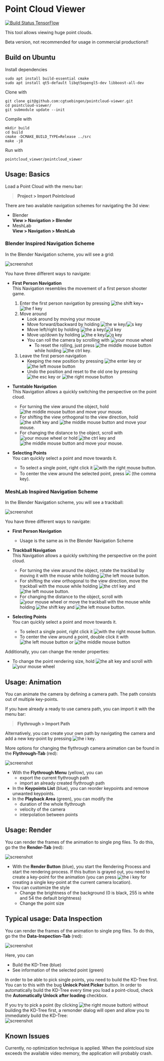 # Point Cloud Viewer

[![Build Status TensorFlow](https://ci.patwie.com/api/badges/cgtuebingen/pointcloud-viewer/status.svg)](http://ci.patwie.com/cgtuebingen/pointcloud-viewer)

This tool allows viewing huge point clouds.

Beta version, not recommended for usage in commercial productions!!

## Build on Ubuntu

Install dependencies

    sudo apt install build-essential cmake
    sudo apt install qt5-default libqt5opengl5-dev libboost-all-dev

Clone with

    git clone git@github.com:cgtuebingen/pointcloud-viewer.git
    cd pointcloud-viewer/
    git submodule update --init

Compile with

    mkdir build
    cd build
    cmake -DCMAKE_BUILD_TYPE=Release ../src
    make -j8

Run with

    pointcloud_viewer/pointcloud_viewer

## Usage: Basics

Load a Point Cloud with the menu bar:

> **Project > Import Pointcloud**

There are two available navigation schemes for navigating the 3d view:

- Blender  
    **View > Navigation > Blender**
- MeshLab  
    **View > Navigation > MeshLab**

### Blender Inspired Navigation Scheme

In the Blender Navigation scheme, you will see a grid:

![screenshot](doc/images/navigation_blender_grid.png)

You have three different ways to navigate:

- **First Person Navigation**  
    This Navigation resembles the movement of a first person shooter game.

    1. Enter the first person navigation by pressing ![the shift key](doc/images/key_shift.svg)+![the f key](doc/images/key_f.svg)
    2. Move around
        - Look around by moving your mouse
        - Move forward/backward by holding ![the w key](doc/images/key_w.svg)/![s key](doc/images/key_s.svg)
        - Move left/right by holding ![the a key](doc/images/key_a.svg)/![d key](doc/images/key_d.svg)
        - Move up/down by holding ![the e key](doc/images/key_e.svg)/![q key](doc/images/key_q.svg)
        - You can roll the camera by scrolling with ![your mouse wheel](doc/images/button_middle.svg)
            - To reset the rolling, just press ![the middle mouse button](doc/images/button_middle.svg) while holding ![the ctrl key](doc/images/key_ctrl.svg).
    3. Leave the first person navigation
        - Keeping the new position by pressing ![the enter key](doc/images/key_enter.svg) or ![the left mouse button](doc/images/button_left.svg)
        - Undo the position and reset to the old one by pressing ![the esc key](doc/images/key_esc.svg) or ![the right mouse button](doc/images/button_right.svg)
- **Turntable Navigation**  
    This Navigation allows a quickly switching the perspective on the point cloud.

    - For turning the view around the object, hold ![the middle mouse button](doc/images/button_middle.svg) and move your mouse.
    - For shifting the view orthogonal to the view direction, hold ![the shift key](doc/images/key_shift.svg) and ![the middle mouse button](doc/images/button_middle.svg) and move your mouse.
    - For changing the distance to the object, scroll with ![your mouse wheel](doc/images/button_middle.svg) or hold ![the ctrl key](doc/images/key_ctrl.svg) and ![the middle mouse button](doc/images/button_middle.svg) and move your mouse.
- **Selecting Points**  
    You can quickly select a point and move towards it.

    - To select a single point, right click it ![with the right mouse button](doc/images/button_right.svg).
    - To center the view around the selected point, press ![](doc/images/key_comma.svg) (the comma key).

### MeshLab Inspired Navigation Scheme

In the Blender Navigation scheme, you will see a trackball:

![screenshot](doc/images/navigation_meshlab_trackball.png)

You have three different ways to navigate:

- **First Person Navigation**  
    - Usage is the same as in the Blender Navigation Scheme
- **Trackball Navigation**  
    This Navigation allows a quickly switching the perspective on the point cloud.

    - For turning the view around the object, rotate the trackball by moving it with the mouse while holding ![the left mouse button](doc/images/button_left.svg).
    - For shifting the view orthogonal to the view direction, move the trackball with the mouse while holding ![the ctrl key](doc/images/key_ctrl.svg) and ![the left mouse button](doc/images/button_left.svg).
    - For changing the distance to the object, scroll with ![your mouse wheel](doc/images/button_middle.svg) or move the trackball with the mouse while holding ![the shift key](doc/images/key_shift.svg) and ![the left mouse button](doc/images/button_left.svg).
- **Selecting Points**  
    You can quickly select a point and move towards it.

    - To select a single point, right click it ![with the right mouse button](doc/images/button_right.svg).
    - To center the view around a point, double click it with ![the left mouse button](doc/images/button_left.svg) or ![the middle mouse button](doc/images/button_middle.svg)

Additionally, you can change the render properties:

- To change the point rendering size, hold ![the alt key](doc/images/key_alt.svg) and scroll with ![your mouse wheel](doc/images/button_middle.svg)


## Usage: Animation

You can animate the camera by defining a camera path.
The path consists out of multiple key-points.

If you have already a ready to use camera path, you can import it with the menu bar:  

> **Flythrough > Import Path**

Alternatively, you can create your own path by navigating the camera and add a new key-point by pressing ![the i key](doc/images/key_i.svg).

More options for changing the flythrough camera animation can be found in the **Flythrough-Tab** (red):

![screenshot](doc/images/tab_flythrough_overview.png)

- With the **Flythrough Menu** (yellow), you can
    - export the current flythrough path
    - import an already created flythrough path
- In the **Keypoints List** (blue), you can reorder keypoints and remove unwanted keypoints.
- In the **Playback Area** (green), you can modify the
    - duration of the whole flythrough
    - velocity of the camera
    - interpolation between points

## Usage: Render

You can render the frames of the animation to single png files. To do this, go the the **Render-Tab** (red):

![screenshot](doc/images/tab_render.png)

- With the **Render Button** (blue), you start the Rendering Process and start the rendering process. If this button is grayed out, you need to create a key-point for the animation (you can press ![the i key](doc/images/key_i.svg) for creating a single key-point at the current camera location).
- You can customize the style
  - Change the brightness of the background (0 is black, 255 is white and 54 the default brightness)
  - Change the point size



## Typical usage: Data Inspection

You can render the frames of the animation to single png files. To do this, go the the **Data-Inspection-Tab** (red):

![screenshot](doc/images/tab_data_inspection.png)

Here, you can

- Build the KD-Tree (blue)
- See information of the selected point (green)

In order to be able to pick single points, you need to build the KD-Tree first. You can to this with the bug **Unlock Point Picker** button. In order to automatically build the KD-Tree every time you load a point-cloud, check the **Automatically Unlock after loading** checkbox.

If you try to pick a point (by clicking ![the right mouse button](doc/images/button_right.svg)) without building the KD-Tree first, a remonder dialog will open and allow you to immediately build the KD-Tree:  
![screenshot](doc/images/dialog_build_kdtree_now.png)

## Known Issues

Currently, no optimization technique is applied. When the pointcloud size exceeds the available video memory, the application will probably crash.
